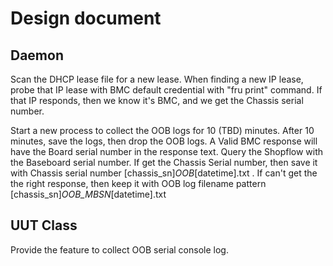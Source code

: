 # Design document

## Daemon
Scan the DHCP lease file for a new lease. When finding a new IP lease, probe that IP lease
with BMC default credential with "fru print" command. If that IP responds, then we know it's BMC, and we get the Chassis serial number. 

Start a new process to collect the OOB logs for 10 (TBD) minutes. 
After 10 minutes, save the logs, then drop the OOB logs. A Valid BMC response will have the Board serial number in the response text. Query the Shopflow with the Baseboard serial number. If get the Chassis Serial number, then save it with Chassis serial number [chassis_sn]_OOB_[datetime].txt . If can't get the the right response, then keep it with OOB log filename pattern [chassis_sn]_OOB_MBSN_[datetime].txt

## UUT Class

Provide the feature to collect OOB serial console log.